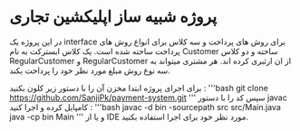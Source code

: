 # پروژه شبیه ساز اپلیکشین تجاری

در این پروژه یک interface برای روش های پرداخت و سه کلاس برای انواع روش های پرداخت ساخته شده است.
یک کلاس ابسترکت به نام Customer ساخته و دو کلاس RegularCustomer و RegularCustomer از ان ارثبری کرده اند.
هر مشتری میتواند به سه نوع روش مبلغ مورد نظر خود را پرداخت بکند.

برای اجرای پروژه ابتدا مخزن آن را با دستور زیر کلون بکنید :
'''bash
git clone https://github.com/SanjiPk/payment-system.git
'''
سپس کد را با دستور javac کامپایل کرده و اجرا کنید :
'''bash
javac -d bin -sourcepath src src/Main.java
java -cp bin Main
'''
و یا از IDE مورد نظر خود برای اجرا استفاده بکنید.

